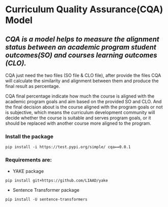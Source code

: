 # Curriculum Quality Assurance(CQA) Model




***CQA is a model helps to measure the alignment status between an academic program 
student outcomes(SO) and courses learning outcomes (CLO).***
---

CQA just need the two files (SO file & CLO file), after provide the files CQA will 
calculate the similarity and alignment between them and produce the final result as
percentage.

CQA final percentage indicate how much the course is aligned with the academic 
program goals and aim based on the provided SO and CLO. 
And the final decision about is the course aligned with the program goals or not is 
subjective, which means the curriculum development community will decide whether the
course is suitable and serves program goals, or it should be replaced with another 
course more aligned
to the program.


### Install the package
`pip install -i https://test.pypi.org/simple/ cqa==0.0.1`


### Requirements are:
 - YAKE package

`pip install git+https://github.com/LIAAD/yake`
 
- Sentence Transformer package 

`pip install -U sentence-transformers`



